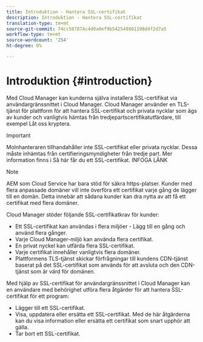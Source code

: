 ```yaml
---
title: Introduktion - Hantera SSL-certifikat
description: Introduktion - Hantera SSL-certifikat
translation-type: tm+mt
source-git-commit: 74cc587874c4d0a0ef9b542549801198d4f2d7a5
workflow-type: tm+mt
source-wordcount: '254'
ht-degree: 0%

---
```



# Introduktion {#introduction}

Med Cloud Manager kan kunderna själva installera SSL-certifikat via användargränssnittet i Cloud Manager. Cloud Manager använder en TLS-tjänst för plattform för att hantera SSL-certifikat och privata nycklar som ägs av kunder och vanligtvis hämtas från tredjepartscertifikatutfärdare, till exempel Låt oss kryptera.

>[!IMPORTANT]
>Molnhanteraren tillhandahåller inte SSL-certifikat eller privata nycklar. Dessa måste inhämtas från certifieringsmyndigheter från tredje part. Mer information finns i Så här får du ett SSL-certifikat. INFOGA LÄNK

>[!NOTE]
>AEM som Cloud Service har bara stöd för säkra https-platser. Kunder med flera anpassade domäner vill inte överföra ett certifikat varje gång de lägger till en domän. Detta innebär att sådana kunder kan dra nytta av att få ett certifikat med flera domäner.

Cloud Manager stöder följande SSL-certifikatkrav för kunder:

* Ett SSL-certifikat kan användas i flera miljöer - Lägg till en gång och använd flera gånger.
* Varje Cloud Manager-miljö kan använda flera certifikat.
* En privat nyckel kan utfärda flera SSL-certifikat.
* Varje certifikat innehåller vanligtvis flera domäner.
* Plattformens TLS-tjänst skickar förfrågningar till kundens CDN-tjänst baserat på det SSL-certifikat som används för att avsluta och den CDN-tjänst som är värd för domänen.

Med hjälp av SSL-certifikat för användargränssnittet i Cloud Manager kan en användare med behörighet utföra flera åtgärder för att hantera SSL-certifikat för ett program:

* Lägger till ett SSL-certifikat.
* Visa, uppdatera eller ersätta ett SSL-certifikat. Med de här åtgärderna kan du visa information eller ersätta ett certifikat som snart upphör att gälla.
* Tar bort ett SSL-certifikat.